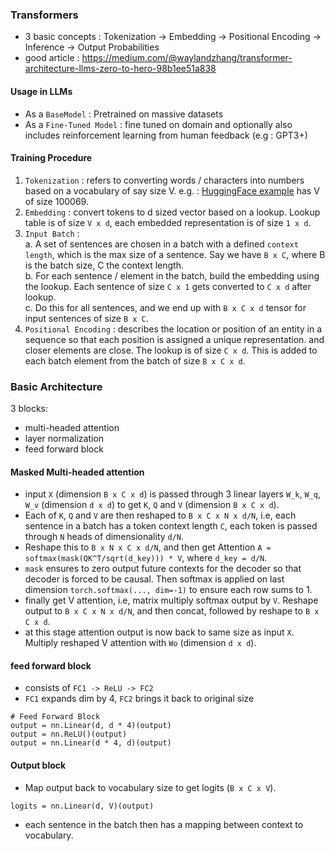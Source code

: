 ### Transformers
- 3 basic concepts : Tokenization -> Embedding -> Positional Encoding -> Inference -> Output Probabilities
- good article : https://medium.com/@waylandzhang/transformer-architecture-llms-zero-to-hero-98b1ee51a838

#### Usage in LLMs
- As a `BaseModel` : Pretrained on massive datasets
- As a `Fine-Tuned Model` : fine tuned on domain and optionally also includes reinforcement learning from human feedback (e.g : GPT3+)

#### Training Procedure
1. `Tokenization` : refers to converting words / characters into numbers based on a vocabulary of say size V. e.g. : [HuggingFace example](https://huggingface.co/datasets/goendalf666/sales-textbook_for_convincing_and_selling) has V of size 100069.
2. `Embedding` : convert tokens to d sized vector based on a lookup. Lookup table is of size `V x d`, each embedded representation is of size `1 x d`.
3. `Input Batch` :   
    a. A set of sentences are chosen in a batch with a defined `context length`, which is the max size of a sentence. Say we have `B x C`, where B is the batch size, C the context length.   
    b. For each sentence / element in the batch, build the embedding using the lookup. Each sentence of size `C x 1` gets converted to `C x d` after lookup.   
    c. Do this for all sentences, and we end up with `B x C x d` tensor for input sentences of size `B x C`.
4. `Positional Encoding` : describes the location or position of an entity in a sequence so that each position is assigned a unique representation. and closer elements are close. The lookup is of size `C x d`. This is added to each batch element from the batch of size `B x C x d`.

### Basic Architecture
3 blocks:
- multi-headed attention
- layer normalization
- feed forward block

#### Masked Multi-headed attention
- input `X` (dimension `B x C x d`) is passed through 3 linear layers `W_k`, `W_q`, `W_v` (dimension `d x d`) to get `K`, `Q` and `V` (dimension `B x C x d`).
- Each of `K`, `Q` and `V` are then reshaped to `B x C x N x d/N`, i.e, each sentence in a batch has a token context length `C`, each token is passed through `N` heads of dimensionality `d/N`.
- Reshape this to `B x N x C x d/N`, and then get Attention `A = softmax(mask(QK^T/sqrt(d_key))) * V`, where `d_key = d/N`.
- `mask` ensures to zero output future contexts for the decoder so that decoder is forced to be causal. Then softmax is applied on last dimension `torch.softmax(..., dim=-1)` to ensure each row sums to 1.
- finally get V attention, i.e, matrix multiply softmax output by `V`. Reshape output to `B x C x N x d/N`, and then concat, followed by reshape to `B x C x d`.
- at this stage attention output is now back to same size as input `X`. Multiply reshaped V attention with `Wo` (dimension `d x d`).

#### feed forward block
- consists of `FC1 -> ReLU -> FC2`
- `FC1` expands dim by 4, `FC2` brings it back to original size
```
# Feed Forward Block
output = nn.Linear(d, d * 4)(output)
output = nn.ReLU()(output)
output = nn.Linear(d * 4, d)(output)
```
#### Output block
- Map output back to vocabulary size to get logits (`B x C x V`).
```
logits = nn.Linear(d, V)(output)
```
- each sentence in the batch then has a mapping between context to vocabulary.
